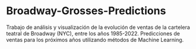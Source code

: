 # Broadway-Grosses-Predictions
Trabajo de análisis y visualización de la evolución de ventas de la cartelera teatral de Broadway (NYC), entre los años 1985-2022. Predicciones de ventas para los próximos años utilizando métodos de Machine Learning. 
